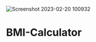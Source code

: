 ![Screenshot 2023-02-20 100932](https://user-images.githubusercontent.com/112060061/220011016-fa761f29-f922-42f7-9b21-65227fd4fa5f.jpg)
# BMI-Calculator
